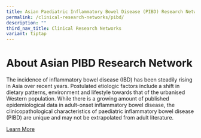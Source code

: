 ```yaml
---
title: Asian Paediatric Inflammatory Bowel Disease (PIBD) Research Network
permalink: /clinical-research-networks/pibd/
description: ""
third_nav_title: Clinical Research Networks
variant: tiptap
---
```

**About Asian PIBD Research Network**
=====================================

The incidence of inflammatory bowel disease (IBD) has been steadily rising in Asia over recent years. Postulated etiologic factors include a shift in dietary patterns, environment and lifestyle towards that of the urbanised Western population. While there is a growing amount of published epidemiological data in adult-onset inflammatory bowel disease, the clinicopathological characteristics of paediatric inflammatory bowel disease (PIBD) are unique and may not be extrapolated from adult literature.

[Learn More](/pibd/about-asian-pibd-research-network/)